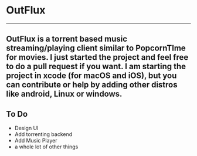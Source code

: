 # OutFlux
---
OutFlux is a torrent based music streaming/playing client similar to PopcornTIme for movies. I just started the project and feel free to do a pull request if you want.
I am starting the project in xcode (for macOS and iOS), but you can contribute or help by adding other distros like android, Linux or windows.
----
To Do
---
- Design UI
- Add torrenting backend
- Add Music Player
- a whole lot of other things
